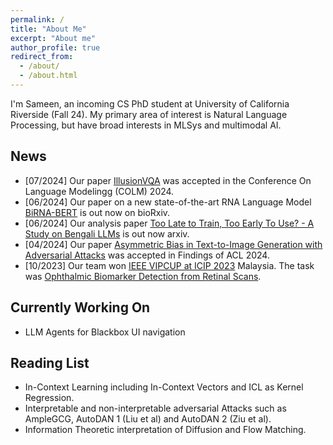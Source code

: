```yaml
---
permalink: /
title: "About Me"
excerpt: "About me"
author_profile: true
redirect_from: 
  - /about/
  - /about.html
---
```

I'm Sameen, an incoming CS PhD student at University of California Riverside (Fall 24). My primary area of interest is Natural Language Processing, but have broad interests in MLSys and multimodal AI.

## News
+ [07/2024] Our paper [IllusionVQA](https://illusionvqa.github.io/) was accepted in the Conference On Language Modelingg (COLM) 2024.
+ [06/2024] Our paper on a new state-of-the-art RNA Language Model [BiRNA-BERT](https://www.biorxiv.org/content/10.1101/2024.07.02.601703v1) is out now on bioRxiv.
+ [06/2024] Our analysis paper [Too Late to Train, Too Early To Use? - A Study on Bengali LLMs](https://arxiv.org/abs/2407.00416) is out now arxiv.
+ [04/2024] Our paper [Asymmetric Bias in Text-to-Image Generation with Adversarial Attacks](https://arxiv.org/abs/2312.14440) was accepted in Findings of ACL 2024.
+ [10/2023] Our team won [IEEE VIPCUP at ICIP 2023](https://signalprocessingsociety.org/community-involvement/video-image-processing-cup) Malaysia. The task was [Ophthalmic Biomarker Detection from Retinal Scans](https://alregib.ece.gatech.edu/2023-vip-cup/).


## Currently Working On
+ LLM Agents for Blackbox UI navigation

## Reading List
+ In-Context Learning including In-Context Vectors and ICL as Kernel Regression.
+ Interpretable and non-interpretable adversarial Attacks such as AmpleGCG, AutoDAN 1 (Liu et al) and AutoDAN 2 (Ziu et al).
+ Information Theoretic interpretation of Diffusion and Flow Matching.

